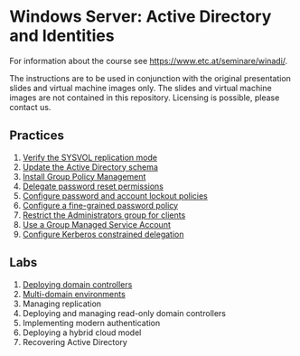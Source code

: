 # Windows Server: Active Directory and Identities

For information about the course see <https://www.etc.at/seminare/winadi/>.

The instructions are to be used in conjunction with the original presentation slides and virtual machine images only. The slides and virtual machine images are not contained in this repository. Licensing is possible, please contact us.

## Practices

1. [Verify the SYSVOL replication mode](Practices/Verify-the-sysvol-replication-mode.md)
1. [Update the Active Directory schema](Practices/Update-the-active-directory-schema.md)
1. [Install Group Policy Management](Practices/Install-group-policy-management.md)
1. [Delegate password reset permissions](Practices/Delegate-password-reset-permissions.md)
1. [Configure password and account lockout policies](Practices/Configure-password-and-account-lockout-policies.md)
1. [Configure a fine-grained password policy](Practices/Configure-a-fine-grained-password-policy.md)
1. [Restrict the Administrators group for clients](Practices/Restrict-the-Administrators-group-for-clients.md)
1. [Use a Group Managed Service Account](Practices/Use-a-group-managed-service-account.md)
1. [Configure Kerberos constrained delegation](Practices/Configure-Kerberos-contrained-delegation.md)

## Labs

1. [Deploying domain controllers](Labs/Deploying-domain-controllers.md)
1. [Multi-domain environments](Labs/Multi-domain-environments.md)
1. Managing replication
1. Deploying and managing read-only domain controllers
1. Implementing modern authentication
1. Deploying a hybrid cloud model
1. Recovering Active Directory
